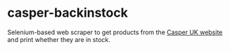 # casper-backinstock
Selenium-based web scraper to get products from the [Casper UK website](https://casper.com/uk/en) and print whether they are in stock.